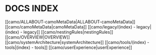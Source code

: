 # DOCS INDEX

 [[camo/ALLABOUT-camoMetaData|ALLABOUT-camoMetaData]]
 [[camo/camoMetaData|camoMetaData]]
 [[camo/legacy/(index) - legacy|(index) - legacy]]
 [[camo/nestingRules|nestingRules]]
 [[camo/OVERVIEW|OVERVIEW]]
 [[camo/systemArchitecture|systemArchitecture]]
 [[camo/tools/(index) - tools|(index) - tools]]
 [[camo/userExperience|userExperience]]
